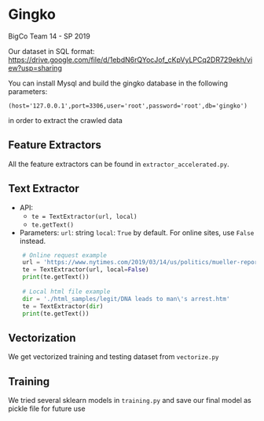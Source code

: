 # Gingko
BigCo Team 14 - SP 2019

Our dataset in SQL format: https://drive.google.com/file/d/1ebdN6rQYocJof_cKpVyLPCq2DR729ekh/view?usp=sharing

You can install Mysql and build the gingko database in the following parameters:

```
(host='127.0.0.1',port=3306,user='root',password='root',db='gingko')
```

in order to extract the crawled data

## Feature Extractors

All the feature extractors can be found in `extractor_accelerated.py`.

## Text Extractor
* API:
  * `te = TextExtractor(url, local)`
  * `te.getText()`
* Parameters:
  `url`: string
  `local`: `True` by default. For online sites, use `False` instead.

```python
    # Online request example
    url = 'https://www.nytimes.com/2019/03/14/us/politics/mueller-report-public.html?action=click&module=Top%20Stories&pgtype=Homepage'
    te = TextExtractor(url, local=False)
    print(te.getText())
    
    # Local html file example
    dir = './html_samples/legit/DNA leads to man\'s arrest.htm'
    te = TextExtractor(dir)
    print(te.getText())
```

## Vectorization

We get vectorized training and testing dataset from `vectorize.py`

## Training

We tried several sklearn models in `training.py` and save our final model as pickle file for future use

